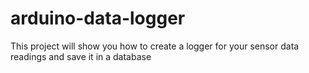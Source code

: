 # arduino-data-logger
This project will show you how to create a logger for your sensor data readings and save it in a database

